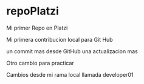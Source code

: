 # repoPlatzi
Mi primer Repo en Platzi

Mi primera contribucion local para Git Hub

un commit mas desde GitHub
una actualizacion mas

Otro cambio para practicar

Cambios desde mi rama local llamada developer01
